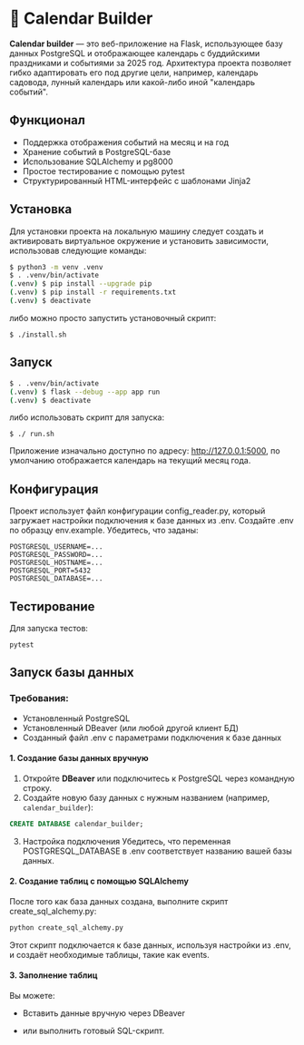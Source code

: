 # 📅 Calendar Builder
**Calendar builder** — это веб-приложение на Flask, использующее базу данных PostgreSQL и отображающее календарь с буддийскими праздниками и событиями за 2025 год. Архитектура проекта позволяет гибко адаптировать его под другие цели, например, календарь садовода, лунный календарь или какой-либо иной "календарь событий".

## Функционал
- Поддержка отображения событий на месяц и на год
- Хранение событий в PostgreSQL-базе
- Использование SQLAlchemy и pg8000
- Простое тестирование с помощью pytest
- Структурированный HTML-интерфейс с шаблонами Jinja2

## Установка
Для установки проекта на локальную машину следует создать и активировать виртуальное окружение и установить зависимости, использовав следующие команды:

```bash
$ python3 -m venv .venv
$ . .venv/bin/activate
(.venv) $ pip install --upgrade pip
(.venv) $ pip install -r requirements.txt
(.venv) $ deactivate
```
либо можно просто запустить установочный скрипт:
```
$ ./install.sh
```

## Запуск
```bash
$ . .venv/bin/activate
(.venv) $ flask --debug --app app run
(.venv) $ deactivate
```
либо использовать скрипт для запуска:
```
$ ./ run.sh
```
Приложение изначально доступно по адресу: http://127.0.0.1:5000, по умолчанию отображается календарь на текущий месяц года.


## Конфигурация
Проект использует файл конфигурации config_reader.py, который загружает настройки подключения к базе данных из .env. Создайте .env по образцу env.example. Убедитесь, что заданы:
```
POSTGRESQL_USERNAME=...
POSTGRESQL_PASSWORD=...
POSTGRESQL_HOSTNAME=...
POSTGRESQL_PORT=5432
POSTGRESQL_DATABASE=...
```
## Тестирование
Для запуска тестов:
```
pytest
```
## Запуск базы данных
### Требования:
- Установленный PostgreSQL
- Установленный DBeaver (или любой другой клиент БД)
- Созданный файл .env с параметрами подключения к базе данных

#### 1. Создание базы данных вручную

1. Откройте **DBeaver** или подключитесь к PostgreSQL через командную строку. 
2. Создайте новую базу данных с нужным названием (например, `calendar_builder`):

```sql
CREATE DATABASE calendar_builder;
```
3. Настройка подключения
Убедитесь, что переменная POSTGRESQL_DATABASE в .env соответствует названию вашей базы данных.


#### 2. Создание таблиц с помощью SQLAlchemy

После того как база данных создана, выполните скрипт create_sql_alchemy.py:
```bash
python create_sql_alchemy.py
```
Этот скрипт подключается к базе данных, используя настройки из .env, и создаёт необходимые таблицы, такие как events.

#### 3. Заполнение таблиц
Вы можете:

- Вставить данные вручную через DBeaver

- или выполнить готовый SQL-скрипт.

